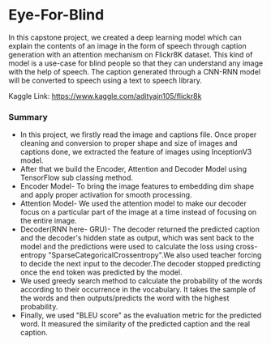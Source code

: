 # Eye-For-Blind

In this capstone project, we created a deep learning model which can explain the contents of an image in the form of speech through caption generation with an attention mechanism on Flickr8K dataset. This kind of model is a use-case for blind people so that they can understand any image with the help of speech. The caption generated through a CNN-RNN model will be converted to speech using a text to speech library.

Kaggle Link: https://www.kaggle.com/adityajn105/flickr8k
### Summary

- In this project, we firstly read the image and captions file. Once proper cleaning and conversion to proper shape and size of images and captions done, we extracted the feature of images using InceptionV3 model.
- After that we build the Encoder, Attention and Decoder Model using TensorFlow sub classing method.
- Encoder Model- To bring the image features to embedding dim shape and apply proper activation for smooth processing.
- Attention Model- We used the attention model to make our decoder focus on a particular part of the image at a time instead of focusing on the entire image.
- Decoder(RNN here- GRU)- The decoder returned the predicted caption and the decoder's hidden state as output, which was sent back to the model and the predictions were used to calculate the loss using cross-entropy "SparseCategoricalCrossentropy".We also used teacher forcing to decide the next input to the decoder.The decoder stopped predicting once the end token was predicted by the model.
- We used greedy search method to calculate the probability of the words according to their occurrence in the vocabulary. It takes the sample of the words and then outputs/predicts the word with the highest probability.
- Finally, we used "BLEU score" as the evaluation metric for the predicted word. It measured the similarity of the predicted caption and the real caption.
